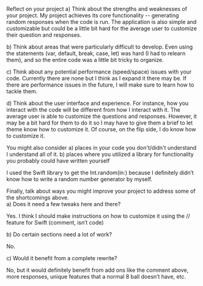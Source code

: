 Reflect on your project
a) Think about the strengths and weaknesses of your project.
My project achieves its core functionality --  generating random responses when the code is run. The application is also simple and customizable but could be a little bit hard for the average user to customize their question and responses. 

b) Think about areas that were particularly difficult to develop.
Even using the statements (var, default, break, case, let) was hard (I had to relearn them), and so the entire code was a little bit tricky to organize.

c) Think about any potential performance (speed/space) issues with your code.
Currently there are none but I think as I expand it there may be. If there are performance issues in the future, I will make sure to learn how to tackle them.

d) Think about the user interface and experience. For instance, how you interact with the code will be different from how I interact with it.
The average user is able to customize the questions and responses. However, it may be a bit hard for them to do it so I may have to give them a brief to let theme know how to customize it. Of course, on the flip side, I do know how to customize it. 

You might also consider
a) places in your code you don't/didn't understand
I understand all of it.
b) places where you utilized a library for functionality you probably could have written yourself 

I used the Swift library to get the Int.random(in:) because I definitely didn’t know how to write a random number generator by myself.

Finally, talk about ways you might improve your project to address some of the shortcomings above.  
a) Does it need a few tweaks here and there?

Yes. I think I should make instructions on how to customize it using the // feature for Swift (comment, isn’t code)

b) Do certain sections need a lot of work?

No.

c) Would it benefit from a complete rewrite?

No, but it would definitely benefit from add ons like the comment above, more responses, unique features that a normal 8 ball doesn’t have, etc.

